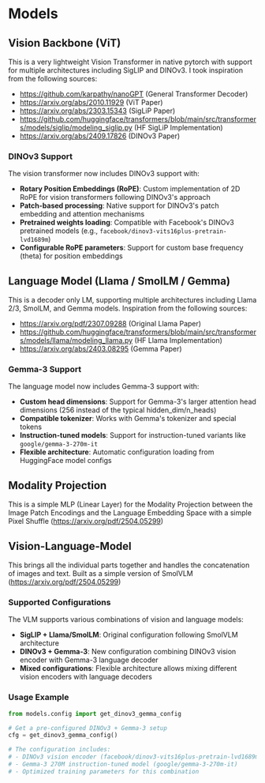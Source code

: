 # Models

## Vision Backbone (ViT)

This is a very lightweight Vision Transformer in native pytorch with support for multiple architectures including SigLIP and DINOv3. I took inspiration from the following sources:
- https://github.com/karpathy/nanoGPT (General Transformer Decoder)
- https://arxiv.org/abs/2010.11929 (ViT Paper)
- https://arxiv.org/abs/2303.15343 (SigLiP Paper)
- https://github.com/huggingface/transformers/blob/main/src/transformers/models/siglip/modeling_siglip.py (HF SigLiP Implementation)
- https://arxiv.org/abs/2409.17826 (DINOv3 Paper)

### DINOv3 Support

The vision transformer now includes DINOv3 support with:
- **Rotary Position Embeddings (RoPE)**: Custom implementation of 2D RoPE for vision transformers following DINOv3's approach
- **Patch-based processing**: Native support for DINOv3's patch embedding and attention mechanisms
- **Pretrained weights loading**: Compatible with Facebook's DINOv3 pretrained models (e.g., `facebook/dinov3-vits16plus-pretrain-lvd1689m`)
- **Configurable RoPE parameters**: Support for custom base frequency (theta) for position embeddings

## Language Model (Llama / SmolLM / Gemma)

This is a decoder only LM, supporting multiple architectures including Llama 2/3, SmolLM, and Gemma models. Inspiration from the following sources:
- https://arxiv.org/pdf/2307.09288 (Original Llama Paper)
- https://github.com/huggingface/transformers/blob/main/src/transformers/models/llama/modeling_llama.py (HF Llama Implementation)
- https://arxiv.org/abs/2403.08295 (Gemma Paper)

### Gemma-3 Support

The language model now includes Gemma-3 support with:
- **Custom head dimensions**: Support for Gemma-3's larger attention head dimensions (256 instead of the typical hidden_dim/n_heads)
- **Compatible tokenizer**: Works with Gemma's tokenizer and special tokens
- **Instruction-tuned models**: Support for instruction-tuned variants like `google/gemma-3-270m-it`
- **Flexible architecture**: Automatic configuration loading from HuggingFace model configs

## Modality Projection

This is a simple MLP (Linear Layer) for the Modality Projection between the Image Patch Encodings and the Language Embedding Space with a simple Pixel Shuffle (https://arxiv.org/pdf/2504.05299)

## Vision-Language-Model

This brings all the individual parts together and handles the concatenation of images and text. Built as a simple version of SmolVLM (https://arxiv.org/pdf/2504.05299)

### Supported Configurations

The VLM supports various combinations of vision and language models:
- **SigLIP + Llama/SmolLM**: Original configuration following SmolVLM architecture
- **DINOv3 + Gemma-3**: New configuration combining DINOv3 vision encoder with Gemma-3 language decoder
- **Mixed configurations**: Flexible architecture allows mixing different vision encoders with language decoders

### Usage Example

```python
from models.config import get_dinov3_gemma_config

# Get a pre-configured DINOv3 + Gemma-3 setup
cfg = get_dinov3_gemma_config()

# The configuration includes:
# - DINOv3 vision encoder (facebook/dinov3-vits16plus-pretrain-lvd1689m)
# - Gemma-3 270M instruction-tuned model (google/gemma-3-270m-it)
# - Optimized training parameters for this combination
```

